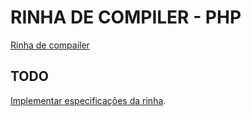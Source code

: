 # RINHA DE COMPILER - PHP
[Rinha de compailer](https://github.com/aripiprazole/rinha-de-compiler)
## TODO 
[Implementar especificações da rinha](https://github.com/aripiprazole/rinha-de-compiler/blob/main/SPECS.md).